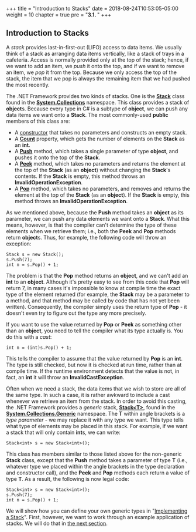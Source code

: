 +++
title = "Introduction to Stacks"
date = 2018-08-24T10:53:05-05:00
weight = 10
chapter = true
pre = "<b>3.1. </b>"
+++

## Introduction to Stacks

A *stack* provides last-in-first-out (LIFO) access to data items. We
usually think of a stack as arranging data items vertically, like a
stack of trays in a cafeteria. Access is normally provided only at the
top of the stack; hence, if we want to add an item, we *push* it onto
the top, and if we want to remove an item, we *pop* it from the top.
Because we only access the top of the stack, the item that we pop is
always the remaining item that we had pushed the most recently.

The .NET Framework provides two kinds of stacks. One is the
[**Stack**](http://msdn.microsoft.com/en-us/library/system.collections.stack.aspx)
class found in the
[**System.Collections**](http://msdn.microsoft.com/en-us/library/System.Collections\(v=vs.110\).aspx)
namespace. This class provides a stack of **object**s. Because every
type in C\# is a subtype of **object**, we can push any data items we
want onto a **Stack**. The most commonly-used **public** members of this
class are:

  - A
    [constructor](http://msdn.microsoft.com/en-us/library/703ca3kb.aspx)
    that takes no parameters and constructs an empty stack.
  - A
    [**Count**](http://msdn.microsoft.com/en-us/library/system.collections.stack.count.aspx)
    property, which gets the number of elements on the **Stack** as an
    **int**.
  - A
    [**Push**](http://msdn.microsoft.com/en-us/library/system.collections.stack.push.aspx)
    method, which takes a single parameter of type **object**, and
    pushes it onto the top of the **Stack**.
  - A
    [**Peek**](http://msdn.microsoft.com/en-us/library/system.collections.stack.peek.aspx)
    method, which takes no parameters and returns the element at the top
    of the **Stack** (as an **object**) without changing the **Stack**'s
    contents. If the **Stack** is empty, this method throws an
    **InvalidOperationException**.
  - A
    [**Pop**](http://msdn.microsoft.com/en-us/library/system.collections.stack.pop.aspx)
    method, which takes no parameters, and removes and returns the
    element at the top of the **Stack** (as an **object**). If the
    **Stack** is empty, this method throws an
    **InvalidOperationException**.

As we mentioned above, because the **Push** method takes an **object**
as its parameter, we can push any data elements we want onto a
**Stack**. What this means, however, is that the compiler can't
determine the type of these elements when we retrieve them; i.e., both
the **Peek** and **Pop** methods return **object**s. Thus, for example,
the following code will throw an exception:

    Stack s = new Stack();
    s.Push(7);
    int n = s.Pop() + 1;

The problem is that the **Pop** method returns an **object**, and we
can't add an **int** to an **object**. Although it's pretty easy to see
from this code that **Pop** will return 7, in many cases it's impossible
to know at compile time the exact type of the element returned (for
example, the **Stack** may be a parameter to a method, and that method
may be called by code that has not yet been written). Consequently, the
compiler simply uses the return type of **Pop** - it doesn't even try to
figure out the type any more precisely.

<span id="cast"></span> If you want to use the value returned by **Pop**
or **Peek** as something other than an **object**, you need to tell the
compiler what its type actually is. You do this with a *cast*:

    int n = (int)s.Pop() + 1;

This tells the compiler to assume that the value returned by **Pop** is
an **int**. The type is still checked, but now it is checked at run
time, rather than at compile time. If the runtime environment detects
that the value is not, in fact, an **int** it will throw an
**InvalidCastException**.

<span id="generic"></span> Often when we need a stack, the data items
that we wish to store are all of the same type. In such a case, it is
rather awkward to include a cast whenever we retrieve an item from the
stack. In order to avoid this casting, the .NET Framework provides a
*generic* stack,
[**Stack\<T\>**](http://msdn.microsoft.com/en-us/library/3278tedw\(v=vs.110\).aspx),
found in the
[**System.Collections.Generic**](http://msdn.microsoft.com/en-us/library/System.Collections.Generic\(v=vs.110\).aspx)
namespace. The **T** within angle brackets is a *type parameter* - we
may replace it with any type we want. This type tells what type of
elements may be placed in this stack. For example, if we want a stack
that will only contain **int**s, we can write:

    Stack<int> s = new Stack<int>();

This class has members similar to those listed above for the non-generic
**Stack** class, except that the **Push** method takes a parameter of
type **T** (i.e., whatever type we placed within the angle brackets in
the type declaration and constructor call), and the **Peek** and **Pop**
methods each return a value of type **T**. As a result, the following is
now legal code:

    Stack<int> s = new Stack<int>();
    s.Push(7);
    int n = s.Pop() + 1;

We will show how you can define your own generic types in "[Implementing
a Stack](/~rhowell/DataStructures/redirect/stack-impl)". First, however,
we want to work through an example application of stacks. We will do
that in [the next section](/~rhowell/DataStructures/redirect/undo-redo).
